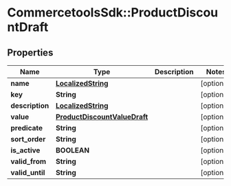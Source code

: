 # CommercetoolsSdk::ProductDiscountDraft

## Properties
Name | Type | Description | Notes
------------ | ------------- | ------------- | -------------
**name** | [**LocalizedString**](LocalizedString.md) |  | [optional] 
**key** | **String** |  | [optional] 
**description** | [**LocalizedString**](LocalizedString.md) |  | [optional] 
**value** | [**ProductDiscountValueDraft**](ProductDiscountValueDraft.md) |  | [optional] 
**predicate** | **String** |  | [optional] 
**sort_order** | **String** |  | [optional] 
**is_active** | **BOOLEAN** |  | [optional] 
**valid_from** | **String** |  | [optional] 
**valid_until** | **String** |  | [optional] 

